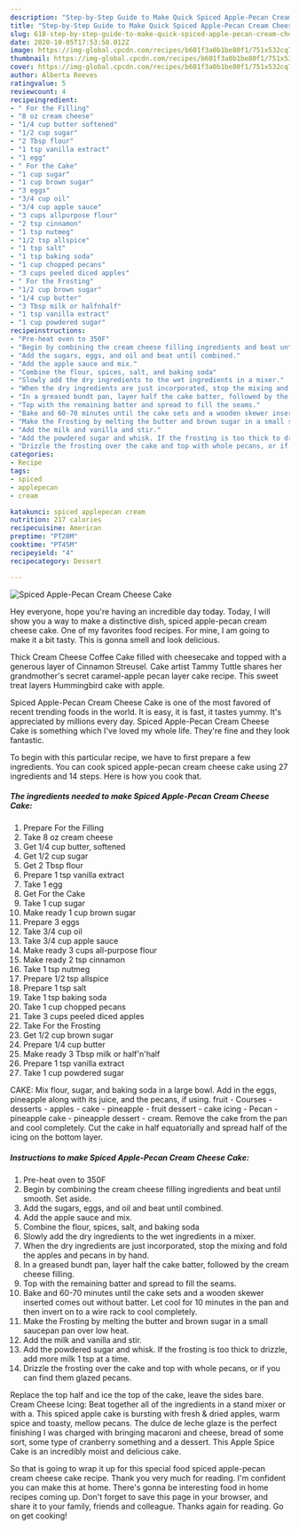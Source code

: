```yaml
---
description: "Step-by-Step Guide to Make Quick Spiced Apple-Pecan Cream Cheese Cake"
title: "Step-by-Step Guide to Make Quick Spiced Apple-Pecan Cream Cheese Cake"
slug: 618-step-by-step-guide-to-make-quick-spiced-apple-pecan-cream-cheese-cake
date: 2020-10-05T17:53:58.012Z
image: https://img-global.cpcdn.com/recipes/b601f3a0b1be80f1/751x532cq70/spiced-apple-pecan-cream-cheese-cake-recipe-main-photo.jpg
thumbnail: https://img-global.cpcdn.com/recipes/b601f3a0b1be80f1/751x532cq70/spiced-apple-pecan-cream-cheese-cake-recipe-main-photo.jpg
cover: https://img-global.cpcdn.com/recipes/b601f3a0b1be80f1/751x532cq70/spiced-apple-pecan-cream-cheese-cake-recipe-main-photo.jpg
author: Alberta Reeves
ratingvalue: 5
reviewcount: 4
recipeingredient:
- " For the Filling"
- "8 oz cream cheese"
- "1/4 cup butter softened"
- "1/2 cup sugar"
- "2 Tbsp flour"
- "1 tsp vanilla extract"
- "1 egg"
- " For the Cake"
- "1 cup sugar"
- "1 cup brown sugar"
- "3 eggs"
- "3/4 cup oil"
- "3/4 cup apple sauce"
- "3 cups allpurpose flour"
- "2 tsp cinnamon"
- "1 tsp nutmeg"
- "1/2 tsp allspice"
- "1 tsp salt"
- "1 tsp baking soda"
- "1 cup chopped pecans"
- "3 cups peeled diced apples"
- " For the Frosting"
- "1/2 cup brown sugar"
- "1/4 cup butter"
- "3 Tbsp milk or halfnhalf"
- "1 tsp vanilla extract"
- "1 cup powdered sugar"
recipeinstructions:
- "Pre-heat oven to 350F"
- "Begin by combining the cream cheese filling ingredients and beat until smooth. Set aside."
- "Add the sugars, eggs, and oil and beat until combined."
- "Add the apple sauce and mix."
- "Combine the flour, spices, salt, and baking soda"
- "Slowly add the dry ingredients to the wet ingredients in a mixer."
- "When the dry ingredients are just incorporated, stop the mixing and fold the apples and pecans in by hand."
- "In a greased bundt pan, layer half the cake batter, followed by the cream cheese filling."
- "Top with the remaining batter and spread to fill the seams."
- "Bake and 60-70 minutes until the cake sets and a wooden skewer inserted comes out without batter. Let cool for 10 minutes in the pan and then invert on to a wire rack to cool completely."
- "Make the Frosting by melting the butter and brown sugar in a small saucepan pan over low heat."
- "Add the milk and vanilla and stir."
- "Add the powdered sugar and whisk. If the frosting is too thick to drizzle, add more milk 1 tsp at a time."
- "Drizzle the frosting over the cake and top with whole pecans, or if you can find them glazed pecans."
categories:
- Recipe
tags:
- spiced
- applepecan
- cream

katakunci: spiced applepecan cream 
nutrition: 217 calories
recipecuisine: American
preptime: "PT20M"
cooktime: "PT45M"
recipeyield: "4"
recipecategory: Dessert

---
```



![Spiced Apple-Pecan Cream Cheese Cake](https://img-global.cpcdn.com/recipes/b601f3a0b1be80f1/751x532cq70/spiced-apple-pecan-cream-cheese-cake-recipe-main-photo.jpg)

Hey everyone, hope you're having an incredible day today. Today, I will show you a way to make a distinctive dish, spiced apple-pecan cream cheese cake. One of my favorites food recipes. For mine, I am going to make it a bit tasty. This is gonna smell and look delicious.

Thick Cream Cheese Coffee Cake filled with cheesecake and topped with a generous layer of Cinnamon Streusel. Cake artist Tammy Tuttle shares her grandmother&#39;s secret caramel-apple pecan layer cake recipe. This sweet treat layers Hummingbird cake with apple.

Spiced Apple-Pecan Cream Cheese Cake is one of the most favored of recent trending foods in the world. It is easy, it is fast, it tastes yummy. It's appreciated by millions every day. Spiced Apple-Pecan Cream Cheese Cake is something which I've loved my whole life. They're fine and they look fantastic.


To begin with this particular recipe, we have to first prepare a few ingredients. You can cook spiced apple-pecan cream cheese cake using 27 ingredients and 14 steps. Here is how you cook that.

<!--inarticleads1-->

##### The ingredients needed to make Spiced Apple-Pecan Cream Cheese Cake:

1. Prepare  For the Filling
1. Take 8 oz cream cheese
1. Get 1/4 cup butter, softened
1. Get 1/2 cup sugar
1. Get 2 Tbsp flour
1. Prepare 1 tsp vanilla extract
1. Take 1 egg
1. Get  For the Cake
1. Take 1 cup sugar
1. Make ready 1 cup brown sugar
1. Prepare 3 eggs
1. Take 3/4 cup oil
1. Take 3/4 cup apple sauce
1. Make ready 3 cups all-purpose flour
1. Make ready 2 tsp cinnamon
1. Take 1 tsp nutmeg
1. Prepare 1/2 tsp allspice
1. Prepare 1 tsp salt
1. Take 1 tsp baking soda
1. Take 1 cup chopped pecans
1. Take 3 cups peeled diced apples
1. Take  For the Frosting
1. Get 1/2 cup brown sugar
1. Prepare 1/4 cup butter
1. Make ready 3 Tbsp milk or half&#39;n&#39;half
1. Prepare 1 tsp vanilla extract
1. Take 1 cup powdered sugar


CAKE: Mix flour, sugar, and baking soda in a large bowl. Add in the eggs, pineapple along with its juice, and the pecans, if using. fruit - Courses - desserts - apples - cake - pineapple - fruit dessert - cake icing - Pecan - pineapple cake - pineapple dessert - cream. Remove the cake from the pan and cool completely. Cut the cake in half equatorially and spread half of the icing on the bottom layer. 

<!--inarticleads2-->

##### Instructions to make Spiced Apple-Pecan Cream Cheese Cake:

1. Pre-heat oven to 350F
1. Begin by combining the cream cheese filling ingredients and beat until smooth. Set aside.
1. Add the sugars, eggs, and oil and beat until combined.
1. Add the apple sauce and mix.
1. Combine the flour, spices, salt, and baking soda
1. Slowly add the dry ingredients to the wet ingredients in a mixer.
1. When the dry ingredients are just incorporated, stop the mixing and fold the apples and pecans in by hand.
1. In a greased bundt pan, layer half the cake batter, followed by the cream cheese filling.
1. Top with the remaining batter and spread to fill the seams.
1. Bake and 60-70 minutes until the cake sets and a wooden skewer inserted comes out without batter. Let cool for 10 minutes in the pan and then invert on to a wire rack to cool completely.
1. Make the Frosting by melting the butter and brown sugar in a small saucepan pan over low heat.
1. Add the milk and vanilla and stir.
1. Add the powdered sugar and whisk. If the frosting is too thick to drizzle, add more milk 1 tsp at a time.
1. Drizzle the frosting over the cake and top with whole pecans, or if you can find them glazed pecans.


Replace the top half and ice the top of the cake, leave the sides bare. Cream Cheese Icing: Beat together all of the ingredients in a stand mixer or with a. This spiced apple cake is bursting with fresh &amp; dried apples, warm spice and toasty, mellow pecans. The dulce de leche glaze is the perfect finishing I was charged with bringing macaroni and cheese, bread of some sort, some type of cranberry something and a dessert. This Apple Spice Cake is an incredibly moist and delicious cake. 

So that is going to wrap it up for this special food spiced apple-pecan cream cheese cake recipe. Thank you very much for reading. I'm confident you can make this at home. There's gonna be interesting food in home recipes coming up. Don't forget to save this page in your browser, and share it to your family, friends and colleague. Thanks again for reading. Go on get cooking!
